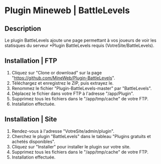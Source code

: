 # Plugin Mineweb | BattleLevels

## Description
Le plugin BattleLevels ajoute une page permettant à vos joueurs de voir les statisques du serveur *Plugin BattleLevels requis (VotreSite/BattleLevels).

## Installation | FTP
1. Cliquez sur "Clone or download" sur la page "https://github.com/MineWeb/Plugin-BattleLevels".
2. Téléchargez et enregistrez le ZIP, puis extrayez le.
3. Renommez le fichier "Plugin-BattleLevels-master" par "BattleLevels".
4. Déplacez le fichier dans votre FTP à l'adresse "/app/Plugin".
5. Supprimez tous les fichiers dans le "/app/tmp/cache" de votre FTP.
6. Installation effectuée.

## Installation | Site
1. Rendez-vous à l'adresse "VotreSite/admin/plugin".
2. Cherchez le plugin "BattleLevels" dans le tableau "Plugins gratuits et achetés disponibles".
3. Cliquez sur "Installer" pour installer le plugin sur votre site.
4. Supprimez tous les fichiers dans le "/app/tmp/cache" de votre FTP.
5. Installation effectuée.
